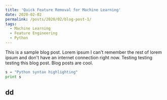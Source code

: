 ```yaml
---
title: 'Quick Feature Removal for Machine Learning'
date: 2020-02-02
permalink: /posts/2020/02/blog-post-1/
tags:
  - Machine Learning
  - Feature Engineering
  - Python
---
```


This is a sample blog post. Lorem ipsum I can't remember the rest of lorem ipsum and don't have an internet connection right now. Testing testing testing this blog post. Blog posts are cool.


```python
s = "Python syntax highlighting"
print s
```

dd
--


